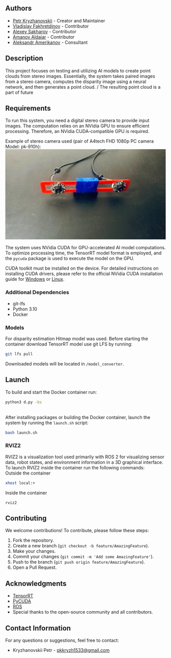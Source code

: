 ## Authors

- [Petr Kryzhanovskii](https://github.com/yourusername) - Creator and Maintainer
- [Vladislav Fakhretdinov](https://github.com/EmperorNao) - Contributor
- [Alexey Sakharov](https://github.com/AlSakharoB) - Contributor
- [Amanov Aldaiar](https://github.com/GaiusJuliusCaesar38) - Contributor
- [Aleksandr Amerikanov](https://www.hse.ru/en/staff/a.amerikanov) - Consultant

## Description

This project focuses on testing and utilizing AI models to create point clouds from stereo images. Essentially, the system takes paired images from a stereo camera, computes the disparity image using a neural network, and then generates a point cloud. /
The resulting point cloud is a part of future 

## Requirements

To run this system, you need a digital stereo camera to provide input images. The computation relies on an NVidia GPU to ensure efficient processing. Therefore, an NVidia CUDA-compatible GPU is required.

Example of stereo camera used (pair of A4tech FHD 1080p PC camera
Model: pk-910h):
![alt text](camera_params/camera.png)

The system uses NVidia CUDA for GPU-accelerated AI model computations. To optimize processing time, the TensorRT model format is employed, and the `pycuda` package is used to execute the model on the GPU.

CUDA toolkit must be installed on the device. For detailed instructions on installing CUDA drivers, please refer to the official NVidia CUDA installation guide for [Windows](https://docs.nvidia.com/cuda/cuda-installation-guide-microsoft-windows/index.html) or [Linux](https://docs.nvidia.com/cuda/cuda-installation-guide-linux/index.html).

### Additional Dependencies
- git-lfs
- Python 3.10
- Docker

### Models

For disparity estimation Hitmap model was used. Before starting the container download TensorRT model use git LFS by running:

```bash
git lfs pull
```
Downloaded models will be located in `/model_converter`.

## Launch

To build and start the Docker container run:

```bash
python3 d.py -bs
```
\
After installing packages or building the Docker container, launch the system by running the `launch.sh` script:

```bash
bash launch.sh
```

### RVIZ2

RVIZ2 is a visualization tool used primarily with ROS 2 for visualizing sensor data, robot states, and environment information in a 3D graphical interface. To launch RVIZ2 inside the container run the following commands: \
Outside the container
``` bash
xhost local:+
```

Inside the container
```
rviz2
```

## Contributing

We welcome contributions! To contribute, please follow these steps:

1. Fork the repository.
2. Create a new branch (`git checkout -b feature/AmazingFeature`).
3. Make your changes.
4. Commit your changes (`git commit -m 'Add some AmazingFeature'`).
5. Push to the branch (`git push origin feature/AmazingFeature`).
6. Open a Pull Request.

## Acknowledgments

- [TensorRT](https://developer.nvidia.com/tensorrt)
- [PyCUDA](https://documen.tician.de/pycuda/)
- [ROS](https://www.ros.org/)
- Special thanks to the open-source community and all contributors.

## Contact Information

For any questions or suggestions, feel free to contact:

- Kryzhanovskii Petr - [pkkryzh1533@gmail.com](pkkryzh1533@gmail.com)